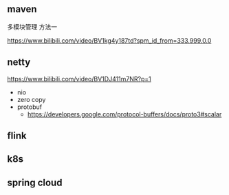 ## maven
多模块管理 方法一

https://www.bilibili.com/video/BV1kg4y187td?spm_id_from=333.999.0.0

## netty
https://www.bilibili.com/video/BV1DJ411m7NR?p=1
* nio
* zero copy
* protobuf
  * https://developers.google.com/protocol-buffers/docs/proto3#scalar

## flink

## k8s

## spring cloud



